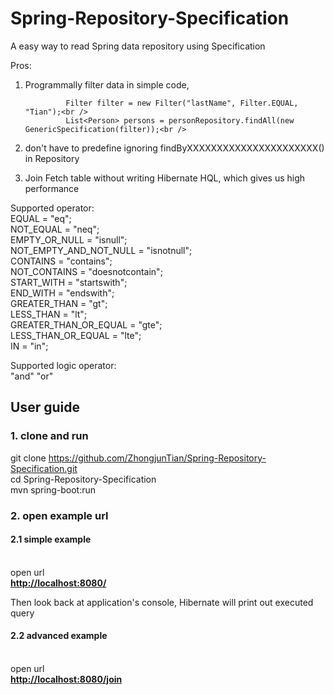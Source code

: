 # Spring-Repository-Specification

A easy way to read Spring data repository using Specification

Pros:

1. Programmally filter data in simple code,<br />

                Filter filter = new Filter("lastName", Filter.EQUAL, "Tian");<br />
                List<Person> persons = personRepository.findAll(new GenericSpecification(filter));<br />
                
2. don't have to predefine ignoring findByXXXXXXXXXXXXXXXXXXXXXX() in Repository <br />
3. Join Fetch table without writing Hibernate HQL, which gives us high performance<br />
 
 Supported operator:<br />
 	 EQUAL = "eq";<br />
   NOT_EQUAL = "neq";<br />
   EMPTY_OR_NULL = "isnull";<br />
   NOT_EMPTY_AND_NOT_NULL = "isnotnull";<br />
   CONTAINS = "contains";<br />
   NOT_CONTAINS = "doesnotcontain";<br />
   START_WITH = "startswith";<br />
   END_WITH = "endswith";<br />
   GREATER_THAN = "gt";<br />
   LESS_THAN = "lt";<br />
   GREATER_THAN_OR_EQUAL = "gte";<br />
   LESS_THAN_OR_EQUAL = "lte";<br />
   IN = "in";<br />
   
 Supported logic operator:<br />
 "and" "or"<br />
 
<h2>User guide</h2>
<h3>1. clone and run</h3>

git clone https://github.com/ZhongjunTian/Spring-Repository-Specification.git <br />
cd Spring-Repository-Specification<br />
mvn spring-boot:run

<h3>2. open example url</h3>

<h4>2.1 simple example</h4><br />
open url <br />
<a href="http://localhost:8080/"><b>http://localhost:8080/</b></a><br />

Then look back at application's console, Hibernate will print out executed query

<h4>2.2 advanced example</h4><br />
open url <br />
<a href="http://localhost:8080/join"><b>http://localhost:8080/join</b></a><br />

